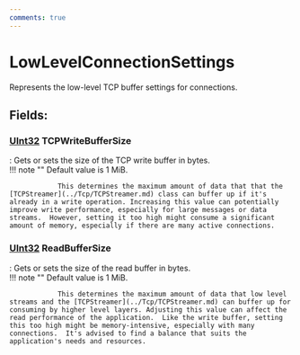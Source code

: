 ```yaml
---
comments: true
---
```

# LowLevelConnectionSettings

Represents the low-level TCP buffer settings for connections. 

## **Fields**:
### **[UInt32](https://learn.microsoft.com/en-us/dotnet/api/System.UInt32) TCPWriteBufferSize**
: Gets or sets the size of the TCP write buffer in bytes.  
	!!! note ""
		Default value is 1 MiB.

				This determines the maximum amount of data that that the [TCPStreamer](../Tcp/TCPStreamer.md) class can buffer up if it's already in a write operation. Increasing this value can potentially improve write performance, especially for large messages or data streams.  However, setting it too high might consume a significant amount of memory, especially if there are many active connections. 

### **[UInt32](https://learn.microsoft.com/en-us/dotnet/api/System.UInt32) ReadBufferSize**
: Gets or sets the size of the read buffer in bytes.  
	!!! note ""
		Default value is 1 MiB.

				This determines the maximum amount of data that low level streams and the [TCPStreamer](../Tcp/TCPStreamer.md) can buffer up for consuming by higher level layers. Adjusting this value can affect the read performance of the application.  Like the write buffer, setting this too high might be memory-intensive, especially with many connections.  It's advised to find a balance that suits the application's needs and resources. 
